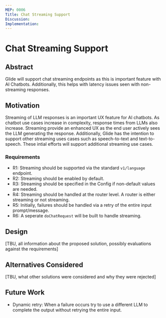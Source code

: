 ```yaml
---
MEP: 0006
Title: Chat Streaming Support
Discussion:
Implementation:
---
```


# Chat Streaming Support

## Abstract

Glide will support chat streaming endpoints as this is important feature with AI Chatbots. Additionally, this helps with latency issues seen with non-streaming responses.

## Motivation

Streaming of LLM responses is an important UX feature for AI chatbots. As chatbot use cases increase in complexity,
response times from LLMs also increase. Streaming provide an enhanced UX as the end user actively sees the LLM generating the response.
Additionally, Glide has the intention to support other streaming uses cases such as speech-to-text and text-to-speech.
These intial efforts will support additional streaming use cases.

### Requirements

- R1: Streaming should be supported via the standard `v1/language` endpoint.
- R2: Streaming should be enabled by default.
- R3: Streaming should be specified in the Config if non-default values are needed.
- R4: Streaming should be handled at the router level. A router is either streaming or not streaming.
- R5: Initially, failures should be handled via a retry of the entire input prompt/message.
- R6: A seperate `doChatRequest` will be built to handle streaming.

## Design

[TBU, all information about the proposed solution, possibly evaluations against the requirements]

## Alternatives Considered

[TBU, what other solutions were considered and why they were rejected]

## Future Work

- Dynamic retry: When a failure occurs try to use a different LLM to complete the output without retrying the entire input.
